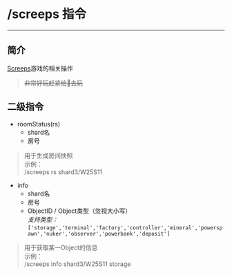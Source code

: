 # /screeps 指令
- - -
## 简介
[Screeps](https://screeps.com)游戏的相关操作
> ~~非常好玩赶紧给👴去玩~~

## 二级指令
* roomStatus(rs)  
  * shard名  
  * 房号

> 用于生成房间快照  
> 示例：  
> /screeps rs shard3/W25S11

* info  
  * shard名  
  * 房号
  * ObjectID / Object类型（忽视大小写）  
  *支持类型：*  
  `['storage','terminal','factory','controller','mineral','powerspawn','nuker','observer','powerbank','deposit']`
  
> 用于获取某一Object的信息  
> 示例：  
> /screeps info shard3/W25S11 storage  
